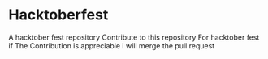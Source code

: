 # Hacktoberfest
A hacktober fest repository 
Contribute to this repository For hacktober fest if The Contribution is appreciable i will merge the pull request 
